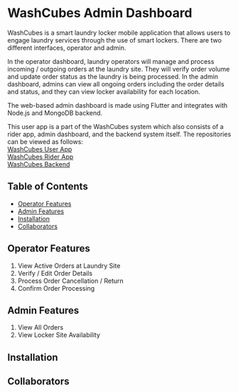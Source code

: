# WashCubes Admin Dashboard
WashCubes is a smart laundry locker mobile application that allows users to engage laundry services through the use of smart lockers. There are two different interfaces, operator and admin.

In the operator dashboard, laundry operators will manage and process incoming / outgoing orders at the laundry site. They will verify order volume and update order status as the laundry is being processed. In the admin dashboard, admins can view all ongoing orders including the order details and status, and they can view locker availability for each location.

The web-based admin dashboard is made using Flutter and integrates with Node.js and MongoDB backend.

This user app is a part of the WashCubes system which also consists of a rider app, admin dashboard, and the backend system itself. The repositories can be viewed as follows: <br>
[WashCubes User App](https://github.com/IvanTan02/washcubes-user-app) <br>
[WashCubes Rider App](https://github.com/IvanTan02/washcubes-rider-app) <br>
[WashCubes Backend](https://github.com/IvanTan02/washcubes-backend) <br>

## Table of Contents
- [Operator Features](#operator-features)
- [Admin Features](#admin-features)
- [Installation](#installation)
- [Collaborators](#collaborators)

## Operator Features
1. View Active Orders at Laundry Site
2. Verify / Edit Order Details
3. Process Order Cancellation / Return
4. Confirm Order Processing

## Admin Features
1. View All Orders
2. View Locker Site Availability

## Installation

## Collaborators


